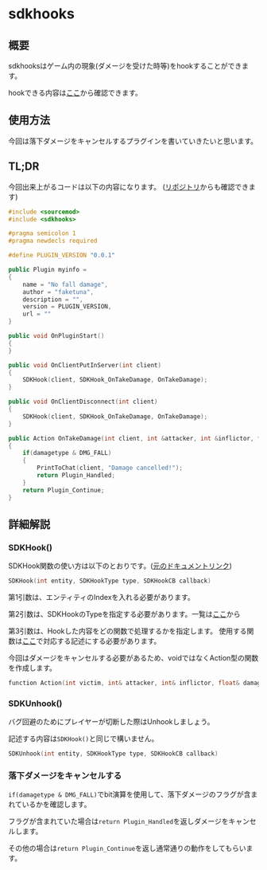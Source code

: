 # sdkhooks

## 概要

sdkhooksはゲーム内の現象(ダメージを受けた時等)をhookすることができます。

hookできる内容は[ここ](https://sm.alliedmods.net/new-api/sdkhooks/SDKHookType)から確認できます。

## 使用方法

今回は落下ダメージをキャンセルするプラグインを書いていきたいと思います。

## TL;DR

今回出来上がるコードは以下の内容になります。 ([リポジトリ](https://github.com/faketuna/sm-Example-Plugins/blob/main/scripting/no-fall-damage.sp)からも確認できます)
```C++
#include <sourcemod>
#include <sdkhooks>

#pragma semicolon 1
#pragma newdecls required

#define PLUGIN_VERSION "0.0.1"

public Plugin myinfo =
{
    name = "No fall damage",
    author = "faketuna",
    description = "",
    version = PLUGIN_VERSION,
    url = ""
}

public void OnPluginStart()
{
}

public void OnClientPutInServer(int client)
{
    SDKHook(client, SDKHook_OnTakeDamage, OnTakeDamage);
}

public void OnClientDisconnect(int client)
{
    SDKHook(client, SDKHook_OnTakeDamage, OnTakeDamage);
}

public Action OnTakeDamage(int client, int &attacker, int &inflictor, float &damage, int &damagetype)
{
    if(damagetype & DMG_FALL)
    {
        PrintToChat(client, "Damage cancelled!");
        return Plugin_Handled;
    }
    return Plugin_Continue;
}
```

## 詳細解説

### SDKHook()

SDKHook関数の使い方は以下のとおりです。([元のドキュメントリンク](https://sm.alliedmods.net/new-api/sdkhooks/SDKHook))
```C++
SDKHook(int entity, SDKHookType type, SDKHookCB callback)
```

第1引数は、エンティティのIndexを入れる必要があります。

第2引数は、SDKHookのTypeを指定する必要があります。一覧は[ここ](https://sm.alliedmods.net/new-api/sdkhooks/SDKHookType)から

第3引数は、Hookした内容をどの関数で処理するかを指定します。 使用する関数は[ここ](https://sm.alliedmods.net/new-api/sdkhooks/SDKHookCB)で対応する記述にする必要があります。

今回はダメージをキャンセルする必要があるため、voidではなくAction型の関数を作成します。

```C++
function Action(int victim, int& attacker, int& inflictor, float& damage, int& damagetype)
```

### SDKUnhook()

バグ回避のためにプレイヤーが切断した際はUnhookしましょう。

記述する内容は`SDKHook()`と同じで構いません。
```C++
SDKUnhook(int entity, SDKHookType type, SDKHookCB callback)
```

### 落下ダメージをキャンセルする

`if(damagetype & DMG_FALL)`でbit演算を使用して、落下ダメージのフラグが含まれているかを確認します。

フラグが含まれていた場合は`return Plugin_Handled`を返しダメージをキャンセルします。

その他の場合は`return Plugin_Continue`を返し通常通りの動作をしてもらいます。